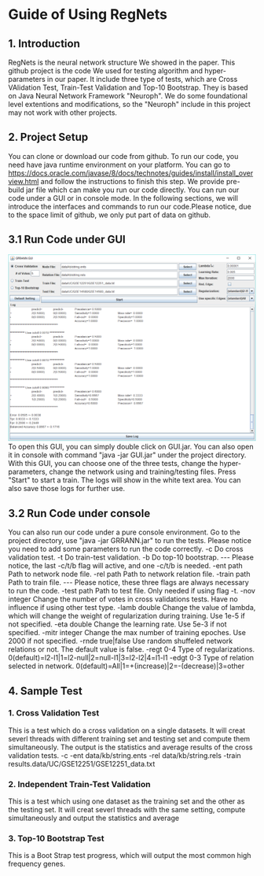 # Guide of Using RegNets
## 1. Introduction

RegNets is the neural network structure We showed in the paper. This github project is the code We used for testing algorithm and hyper-parameters in our paper. It include three type of tests, which are Cross VAlidation Test, Train-Test Validation and Top-10 Bootstrap. They is based on Java Neural Network Framework "Neuroph". We do some foundational level extentions and modifications, so the "Neuroph" include in this project may not work with other projects.

## 2. Project Setup

You can clone or download our code from github. To run our code, you need have java runtime environment on your platform. You can go to https://docs.oracle.com/javase/8/docs/technotes/guides/install/install_overview.html and follow the instructions to finish this step. We provide pre-build jar file which can make you run our code directly. You can run our code under a GUI or in console mode. In the following sections, we will introduce the interfaces and commands to run our code.Please notice, due to the space limit of github, we only put part of data on github.

## 3.1 Run Code under GUI

![Alt text](GUI.png?raw=true "GUI Screencut")
To open this GUI, you can simply double click on GUI.jar. You can also open it in console with command "java -jar GUI.jar" under the project directory.
With this GUI, you can choose one of the three tests, change the hyper-parameters, change the network using and training/testing files. Press "Start" to start a train. The logs will show in the white text area. You can also save those logs for further use.

## 3.2 Run Code under console

You can also run our code under a pure console environment. Go to the project directory, use "java -jar GRRANN.jar" to run the tests. Please notice you need to add some parameters to run the code correctly.
    -c		Do cross validation test.
    -t		Do train-test validation.
    -b		Do top-10 bootstrap.
    ---		Please notice, the last -c/t/b flag will active, and one -c/t/b is needed.
    -ent path	Path to network node file.
    -rel path	Path to network relation file.
    -train path	Path to train file.
    ---		Please notice, these three flags are always necessary to run the code.
    -test path	Path to test file. Only needed if using flag -t.
    -nov integer	Change the number of votes in cross validations tests. Have no influence if using other test type.
    -lamb double	Change the value of lambda, which will change the weight of regularization during training. Use 1e-5 if not specified.
    -eta double	Change the learning rate. Use 5e-3 if not specified.
    -mitr integer	Change the max number of training epoches. Use 2000 if not specified.
    -rnde true|false	Use random shuffeled network relations or not. The default value is false.
    -regt 0-4	Type of regularizations. 0(default)=l2-l1|1=l2-null|2=null-l1|3=l2-l2|4=l1-l1
    -edgt 0-3	Type of relation selected in network. 0(default)=All|1=+(increase)|2=-(decrease)|3=other 

## 4. Sample Test
### 1. Cross Validation Test

This is a test which do a cross validation on a single datasets. It will creat severl threads with different training set and testing set and compute them simultaneously. The output is the statistics and average results of the cross validation tests.
	-c -ent data/kb/string.ents -rel data/kb/string.rels -train results.data/UC/GSE12251/GSE12251_data.txt

### 2. Independent Train-Test Validation

This is a test which using one dataset as the training set and the other as the testing set. It will creat severl threads with the same setting, compute simultaneously and output the statistics and average 

### 3. Top-10 Bootstrap Test

This is a Boot Strap test progress, which will output the most common high frequency genes. 
